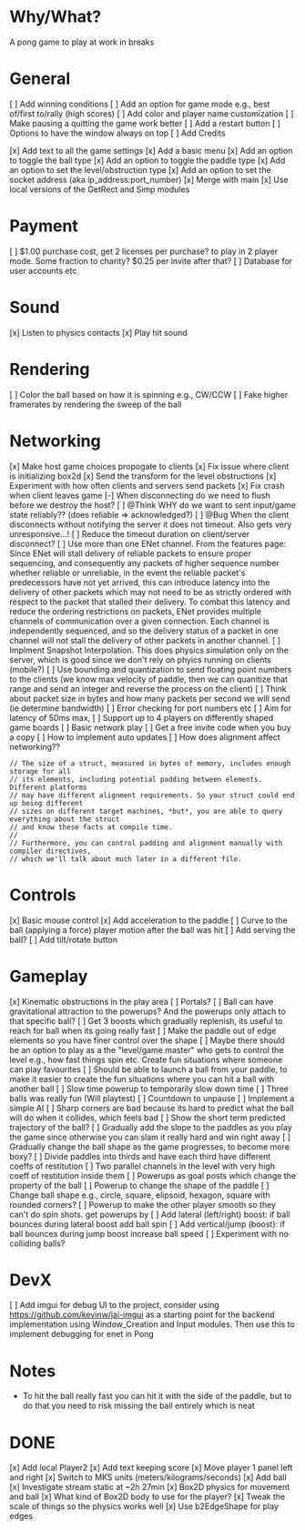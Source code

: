 # Why/What?

A pong game to play at work in breaks

# General

[ ] Add winning conditions
[ ] Add an option for game mode e.g., best of/first to/rally (high scores)
[ ] Add color and player name customization
[ ] Make pausing a quitting the game work better
[ ] Add a restart button
[ ] Options to have the window always on top
[ ] Add Credits

[x] Add text to all the game settings
[x] Add a basic menu
[x] Add an option to toggle the ball type
[x] Add an option to toggle the paddle type
[x] Add an option to set the level/obstruction type
[x] Add an option to set the socket address (aka ip_address:port_number)
[x] Merge with main
[x] Use local versions of the GetRect and Simp modules

# Payment

[ ] $1.00 purchase cost, get 2 licenses per purchase? to play in 2 player mode. Some fraction to charity? $0.25 per invite after that?
[ ] Database for user accounts etc

# Sound

[x] Listen to physics contacts
[x] Play hit sound

# Rendering

[ ] Color the ball based on how it is spinning e.g., CW/CCW
[ ] Fake higher framerates by rendering the sweep of the ball

# Networking

[x] Make host game choices propogate to clients
[x] Fix issue where client is initializing box2d
[x] Send the transform for the level obstructions
[x] Experiment with how often clients and servers send packets
[x] Fix crash when client leaves game
[-] When disconnecting do we need to flush before we destroy the host?
[ ] @Think WHY do we want to sent input/game state reliably?? (does reliable => acknowledged?)
[ ] @Bug When the client disconnects without notifying the server it does not timeout. Also gets very unresponsive...!
[ ] Reduce the timeout duration on client/server disconnect?
[ ] Use more than one ENet channel.  From the features page: Since ENet will stall delivery of reliable packets to ensure proper sequencing, and consequently any packets of higher sequence number whether reliable or unreliable, in the event the reliable packet's predecessors have not yet arrived, this can introduce latency into the delivery of other packets which may not need to be as strictly ordered with respect to the packet that stalled their delivery.  To combat this latency and reduce the ordering restrictions on packets, ENet provides multiple channels of communication over a given connection. Each channel is independently sequenced, and so the delivery status of a packet in one channel will not stall the delivery of other packets in another channel.
[ ] Implment Snapshot Interpolation. This does physics simulation only on the server, which is good since we don't rely on phyics running on clients (mobile?)
[ ] Use bounding and quantization to send floating point numbers to the clients (we know max velocity of paddle, then we can quanitize that range and send an integer and reverse the process on the client)
[ ] Think about packet size in bytes and how many packets per second we will send (ie determine bandwidth)
[ ] Error checking for port numbers etc
[ ] Aim for latency of 50ms max, 
[ ] Support up to 4 players on differently shaped game boards
[ ] Basic network play
[ ] Get a free invite code when you buy a copy
[ ] How to implement auto updates
[ ] How does alignment affect networking??

    // The size of a struct, measured in bytes of memory, includes enough storage for all
    // its elements, including potential padding between elements. Different platforms
    // may have different alignment requirements. So your struct could end up being different
    // sizes on different target machines, *but*, you are able to query everything about the struct
    // and know these facts at compile time.
    // 
    // Furthermore, you can control padding and alignment manually with compiler directives,
    // which we'll talk about much later in a different file.

# Controls

[x] Basic mouse control
[x] Add acceleration to the paddle
[ ] Curve to the ball (applying a force) player motion after the ball was hit
[ ] Add serving the ball?
[ ] Add tilt/rotate button

# Gameplay

[x] Kinematic obstructions in the play area
[ ] Portals?
[ ] Ball can have gravitational attraction to the powerups? And the powerups only attach to that specific ball? 
[ ] Get 3 boosts which gradually replenish, its useful to reach for ball when its going really fast
[ ] Make the paddle out of edge elements so you have finer control over the shape
[ ] Maybe there should be an option to play as a the "level/game master" who gets to control the level e.g., how fast things spin etc. Create fun situations where someone can play favourites
[ ] Should be able to launch a ball from your paddle, to make it easier to create the fun situations where you can hit a ball with another ball
[ ] Slow time powerup to temporarily slow down time
[ ] Three balls was really fun (Will playtest)
[ ] Countdown to unpause
[ ] Implement a simple AI
[ ] Sharp corners are bad because its hard to predict what the ball will do when it collides, which feels bad
[ ] Show the short term predicted trajectory of the ball?
[ ] Gradually add the slope to the paddles as you play the game since otherwise you can slam it really hard and win right away
[ ] Gradually change the ball shape as the game progresses, to become more boxy?
[ ] Divide paddles into thirds and have each third have different coeffs of restitution
[ ] Two parallel channels in the level with very high coeff of restitution inside them
[ ] Powerups as goal posts which change the property of the ball
[ ] Powerup to change the shape of the paddle
[ ] Change ball shape e.g., circle, square, elipsoid, hexagon, square with rounded corners?
[ ] Powerup to make the other player smooth so they can't do spin shots. get powerups by
[ ] Add lateral (left/right) boost: if ball bounces during lateral boost add ball spin
[ ] Add vertical/jump (boost): if ball bounces during jump boost increase ball speed
[ ] Experiment with no colliding balls?

# DevX

[ ] Add imgui for debug UI to the project, consider using https://github.com/kevinw/jai-imgui as a starting point for the backend implementation using Window_Creation and Input modules. Then use this to implement debugging for enet in Pong


# Notes
- To hit the ball really fast you can hit it with the side of the paddle, but to do that you need to risk missing the ball entirely which is neat

# DONE

[x] Add local Player2
[x] Add text keeping score
[x] Move player 1 panel left and right
[x] Switch to MKS units (meters/kilograms/seconds)
[x] Add ball
[x] Investigate stream static at ~2h 27min
[x] Box2D physics for movement and ball
[x] What kind of Box2D body to use for the player?
[x] Tweak the scale of things so the physics works well
[x] Use b2EdgeShape for play edges


